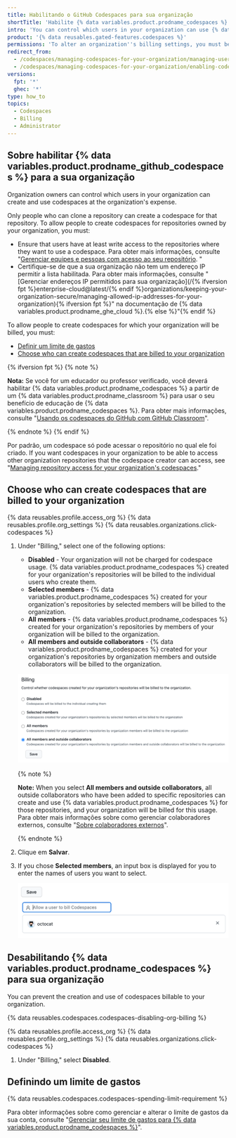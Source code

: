 ```yaml
---
title: Habilitando o GitHub Codespaces para sua organização
shortTitle: 'Habilite {% data variables.product.prodname_codespaces %}'
intro: 'You can control which users in your organization can use {% data variables.product.prodname_github_codespaces %} at the organization''s expense.'
product: '{% data reusables.gated-features.codespaces %}'
permissions: 'To alter an organization''s billing settings, you must be an organization owner.'
redirect_from:
  - /codespaces/managing-codespaces-for-your-organization/managing-user-permissions-for-your-organization
  - /codespaces/managing-codespaces-for-your-organization/enabling-codespaces-for-your-organization
versions:
  fpt: '*'
  ghec: '*'
type: how_to
topics:
  - Codespaces
  - Billing
  - Administrator
---
```


## Sobre habilitar {% data variables.product.prodname_github_codespaces %} para a sua organização

Organization owners can control which users in your organization can create and use codespaces at the organization's expense.

Only people who can clone a repository can create a codespace for that repository. To allow people to create codespaces for repositories owned by your organization, you must:

- Ensure that users have at least write access to the repositories where they want to use a codespace. Para obter mais informações, consulte "[Gerenciar equipes e pessoas com acesso ao seu repositório](/repositories/managing-your-repositorys-settings-and-features/managing-repository-settings/managing-teams-and-people-with-access-to-your-repository). "
- Certifique-se de que a sua organização não tem um endereço IP permitir a lista habilitada. Para obter mais informações, consulte "[Gerenciar endereços IP permitidos para sua organização](/{% ifversion fpt %}enterprise-cloud@latest/{% endif %}organizations/keeping-your-organization-secure/managing-allowed-ip-addresses-for-your-organization){% ifversion fpt %}" na documentação de {% data variables.product.prodname_ghe_cloud %}.{% else %}"{% endif %}

To allow people to create codespaces for which your organization will be billed, you must:

- [Definir um limite de gastos](/billing/managing-billing-for-github-codespaces/managing-spending-limits-for-codespaces)
- [Choose who can create codespaces that are billed to your organization](#choose-who-can-create-codespaces-that-are-billed-to-your-organization)

{% ifversion fpt %}
{% note %}

**Nota:** Se você for um educador ou professor verificado, você deverá habilitar {% data variables.product.prodname_codespaces %} a partir de um {% data variables.product.prodname_classroom %} para usar o seu benefício de educação de {% data variables.product.prodname_codespaces %}. Para obter mais informações, consulte "[Usando os codespaces do GitHub com GitHub Classroom](/education/manage-coursework-with-github-classroom/integrate-github-classroom-with-an-ide/using-github-codespaces-with-github-classroom#about-the-codespaces-education-benefit-for-verified-teachers)".

{% endnote %}
{% endif %}

Por padrão, um codespace só pode acessar o repositório no qual ele foi criado. If you want codespaces in your organization to be able to access other organization repositories that the codespace creator can access, see "[Managing repository access for your organization's codespaces](/codespaces/managing-codespaces-for-your-organization/managing-repository-access-for-your-organizations-codespaces)."

## Choose who can create codespaces that are billed to your organization

{% data reusables.profile.access_org %}
{% data reusables.profile.org_settings %}
{% data reusables.organizations.click-codespaces %}
1. Under "Billing," select one of the following options:

   * **Disabled** - Your organization will not be charged for codespace usage. {% data variables.product.prodname_codespaces %} created for your organization's repositories will be billed to the individual users who create them.
   * **Selected members** - {% data variables.product.prodname_codespaces %} created for your organization's repositories by selected members will be billed to the organization.
   * **All members** - {% data variables.product.prodname_codespaces %} created for your organization's repositories by members of your organization will be billed to the organization.
   * **All members and outside collaborators** - {% data variables.product.prodname_codespaces %} created for your organization's repositories by organization members and outside collaborators will be billed to the organization.

   ![Radio buttons for "Billing"](/assets/images/help/codespaces/codespaces-org-billing-settings.png)

   {% note %}

   **Note:** When you select **All members and outside collaborators**,  all outside collaborators who have been added to specific repositories can create and use {% data variables.product.prodname_codespaces %} for those repositories, and your organization will be billed for this usage. Para obter mais informações sobre como gerenciar colaboradores externos, consulte "[Sobre colaboradores externos](/organizations/managing-access-to-your-organizations-repositories/adding-outside-collaborators-to-repositories-in-your-organization#about-outside-collaborators)".

   {% endnote %}

1. Clique em **Salvar**.
1. If you chose **Selected members**, an input box is displayed for you to enter the names of users you want to select.

   ![Input box for selecting users](/assets/images/help/codespaces/codespaces-org-billing-add-users.png)

## Desabilitando {% data variables.product.prodname_codespaces %} para sua organização

You can prevent the creation and use of codespaces billable to your organization.

{% data reusables.codespaces.codespaces-disabling-org-billing %}

{% data reusables.profile.access_org %}
{% data reusables.profile.org_settings %}
{% data reusables.organizations.click-codespaces %}
1. Under "Billing," select **Disabled**.

## Definindo um limite de gastos

{% data reusables.codespaces.codespaces-spending-limit-requirement %}

Para obter informações sobre como gerenciar e alterar o limite de gastos da sua conta, consulte "[Gerenciar seu limite de gastos para {% data variables.product.prodname_codespaces %}](/billing/managing-billing-for-github-codespaces/managing-spending-limits-for-codespaces)".
